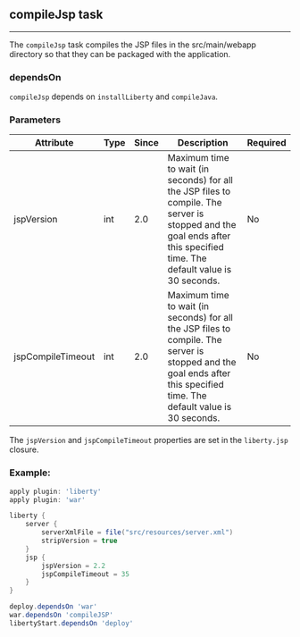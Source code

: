 ## compileJsp task
---
The `compileJsp` task compiles the JSP files in the src/main/webapp directory so that they can be packaged with the application.

### dependsOn
`compileJsp` depends on `installLiberty` and `compileJava`.

### Parameters

| Attribute | Type | Since | Description | Required |
| --------- | ---- | ----- | ----------- | ---------|
| jspVersion | int | 2.0 | Maximum time to wait (in seconds) for all the JSP files to compile. The server is stopped and the goal ends after this specified time. The default value is 30 seconds. | No |
| jspCompileTimeout | int | 2.0 | Maximum time to wait (in seconds) for all the JSP files to compile. The server is stopped and the goal ends after this specified time. The default value is 30 seconds. | No |

The `jspVersion` and `jspCompileTimeout` properties are set in the `liberty.jsp` closure.

### Example:

```groovy
apply plugin: 'liberty'
apply plugin: 'war'

liberty {
    server {
        serverXmlFile = file("src/resources/server.xml")
        stripVersion = true
    }
    jsp {
        jspVersion = 2.2
        jspCompileTimeout = 35
    }
}

deploy.dependsOn 'war'
war.dependsOn 'compileJSP'
libertyStart.dependsOn 'deploy'

```
